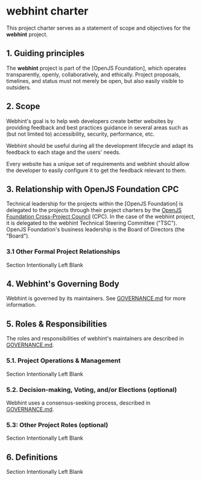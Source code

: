 # webhint charter

This project charter serves as a statement of scope and objectives for
the **webhint** project.

## 1. Guiding principles

The **webhint** project is part of the [OpenJS Foundation], which
operates transparently, openly, collaboratively, and ethically. Project
proposals, timelines, and status must not merely be open, but also easily
visible to outsiders.

## 2. Scope

Webhint's goal is to help web developers create better websites by
providing feedback and best practices guidance in several areas such
as (but not limited to) accessibility, security, performance, etc.

Webhint should be useful during all the development lifecycle and
adapt its feedback to each stage and the users' needs.

Every website has a unique set of requirements and webhint should
allow the developer to easily configure it to get the feedback
relevant to them.

## 3. Relationship with OpenJS Foundation CPC

Technical leadership for the projects within the [OpenJS Foundation] is
delegated to the projects through their project charters by the
[OpenJS Foundation Cross-Project Council][] (CPC). In the case of the
webhint project, it is delegated to the webhint Technical Steering
Committee ("TSC"). OpenJS Foundation's business leadership is the Board
of Directors (the "Board").

### 3.1 Other Formal Project Relationships

Section Intentionally Left Blank

## 4. Webhint's Governing Body

Webhint is governed by its maintainers. See [GOVERNANCE.md] for more
information.

## 5. Roles & Responsibilities

The roles and responsibilities of webhint's maintainers are described
in [GOVERNANCE.md].

### 5.1. Project Operations & Management

Section Intentionally Left Blank

### 5.2. Decision-making, Voting, and/or Elections (optional)

Webhint uses a consensus-seeking process, described in [GOVERNANCE.md].

### 5.3: Other Project Roles (optional)

Section Intentionally Left Blank

## 6. Definitions

Section Intentionally Left Blank

<!-- Link labels -->

[GOVERNANCE.md]: https://github.com/webhintio/hint/blob/master/packages/hint/docs/about/GOVERNANCE.md
[OpenJS Foundation Cross-Project Council]: https://openjsf.org/about/governance/
